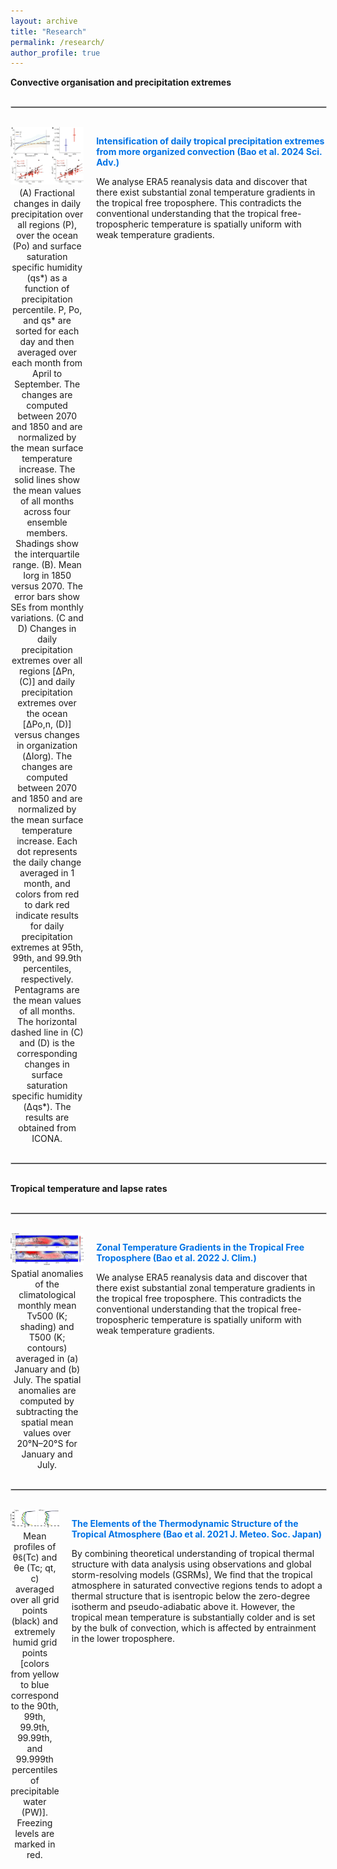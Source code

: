 ```yaml
---
layout: archive
title: "Research"
permalink: /research/
author_profile: true
---
```


**Convective organisation and precipitation extremes**

<hr style="width: 100%; border: 1px solid #ccc; margin: 30px 0;">
<div style="display: flex; align-items: flex-start;">
  <!-- Image and Caption Container -->
  <div style="display: flex; flex-direction: column; align-items: center; width: 600px; margin-right: 20px;">
    <img src="/images/Org_GSRM.jpg" alt="Example Image" width="600px">
    <figcaption style="text-align: center; width: 100%; font-size: 14px; margin-top: 5px;">
      (A) Fractional changes in daily precipitation over all regions (P), over the ocean (Po) and surface saturation specific humidity (qs*) as a function of precipitation percentile. P, Po, and qs* are sorted for each day and then averaged over each month from April to September. The changes are computed between 2070 and 1850 and are normalized by the mean surface temperature increase. The solid lines show the mean values of all months across four ensemble members. Shadings show the interquartile range. (B). Mean Iorg in 1850 versus 2070. The error bars show SEs from monthly variations. (C and D) Changes in daily precipitation extremes over all regions [ΔPn, (C)] and daily precipitation extremes over the ocean [ΔPo,n, (D)] versus changes in organization (ΔIorg). The changes are computed between 2070 and 1850 and are normalized by the mean surface temperature increase. Each dot represents the daily change averaged in 1 month, and colors from red to dark red indicate results for daily precipitation extremes at 95th, 99th, and 99.9th percentiles, respectively. Pentagrams are the mean values of all months. The horizontal dashed line in (C) and (D) is the corresponding changes in surface saturation specific humidity (Δqs*). The results are obtained from ICONA.
    </figcaption>
  </div>
  <!-- Text Description with Bold Title and External Link -->
  <div style="max-width: 500px; margin-top: 0;">
    <p><strong><a href="https://www.science.org/doi/full/10.1126/sciadv.adj6801" target="_blank" style="text-decoration: none; color: #0073e6;">Intensification of daily tropical precipitation extremes from more organized convection
(Bao et al. 2024 Sci. Adv.)</a></strong></p>
    <p>
      We analyse ERA5 reanalysis data and discover that there exist substantial zonal temperature gradients in the tropical free troposphere. This contradicts the conventional understanding that the tropical free-tropospheric temperature is spatially uniform with weak temperature gradients.
    </p>
  </div>
</div>

<hr style="width: 100%; border: 1px solid #ccc; margin: 30px 0;">


**Tropical temperature and lapse rates**


<hr style="width: 100%; border: 1px solid #ccc; margin: 30px 0;">

<div style="display: flex; align-items: flex-start;">
  <!-- Image and Caption Container -->
  <div style="display: flex; flex-direction: column; align-items: center; width: 600px; margin-right: 20px;">
    <img src="/images/WTG.jpg" alt="Example Image" width="600px">
    <figcaption style="text-align: center; width: 100%; font-size: 14px; margin-top: 5px;">
      Spatial anomalies of the climatological monthly mean Tv500 (K; shading) and T500 (K; contours) averaged in (a) January and (b) July. The spatial anomalies are computed by subtracting the spatial mean values over 20°N–20°S for January and July.
    </figcaption>
  </div>
  <!-- Text Description with Bold Title and External Link -->
  <div style="max-width: 500px; margin-top: 0;">
    <p><strong><a href="https://journals.ametsoc.org/view/journals/clim/35/24/JCLI-D-22-0145.1.xml" target="_blank" style="text-decoration: none; color: #0073e6;">Zonal Temperature Gradients in the Tropical Free Troposphere (Bao et al. 2022 J. Clim.)</a></strong></p>
    <p>
      We analyse ERA5 reanalysis data and discover that there exist substantial zonal temperature gradients in the tropical free troposphere. This contradicts the conventional understanding that the tropical free-tropospheric temperature is spatially uniform with weak temperature gradients.
    </p>
  </div>
</div>

<hr style="width: 100%; border: 1px solid #ccc; margin: 30px 0;">

<div style="display: flex; align-items: flex-start;">
  <!-- Image and Caption Container -->
  <div style="display: flex; flex-direction: column; align-items: center; width: 600px; margin-right: 20px;">
    <img src="/images/Lapse_rate.png" alt="Example Image" width="600px">
    <figcaption style="text-align: center; width: 100%; font-size: 14px; margin-top: 5px;">
      Mean profiles of θ̃s(Tc) and θe (Tc; qt, c) averaged over all grid points (black) and extremely humid grid points [colors from yellow to blue correspond to the 90th, 99th, 99.9th, 99.99th, and 99.999th percentiles of precipitable water (PW)]. Freezing levels are marked in red.
    </figcaption>
  </div>
  <!-- Text Description with Bold Title and External Link -->
  <div style="max-width: 500px; margin-top: 0;">
    <p><strong><a href="https://www.jstage.jst.go.jp/article/jmsj/99/6/99_2021-072/_html/-char/en" target="_blank" style="text-decoration: none; color: #0073e6;">The Elements of the Thermodynamic Structure of the Tropical Atmosphere
(Bao et al. 2021 J. Meteo. Soc. Japan)</a></strong></p>
    <p>
      By combining theoretical understanding of tropical thermal structure with data analysis using observations and global storm-resolving models (GSRMs), We find that the tropical atmosphere in saturated convective regions tends to adopt a thermal structure that is isentropic below the zero-degree isotherm and pseudo-adiabatic above it. However, the tropical mean temperature is substantially colder and is set by the bulk of convection, which is affected by entrainment in the lower troposphere.
    </p>
  </div>
</div>
